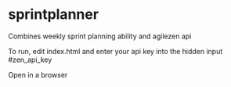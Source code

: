sprintplanner
=============

Combines weekly sprint planning ability and agilezen api

To run, edit index.html and enter your api key into the hidden input #zen_api_key

Open in a browser